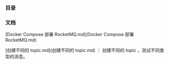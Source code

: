 ### 目录







### 文档

 [Docker Compose 部署 RocketMQ.md](Docker Compose 部署 RocketMQ.md) 

 [创建不同的 topic.md](创建不同的 topic.md) ： 创建不同的 topic ，测试不同类型的消息。